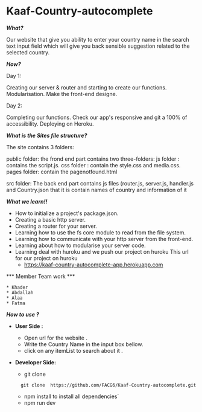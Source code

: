 # Kaaf-Country-autocomplete

***What?***

Our website that give you ability to enter your country name in the search text input field which will give you back sensible suggestion related to the selected country.

***How?***

Day 1:

Creating our server & router and starting to create our functions.
Modularisation.
Make the front-end designe.

Day 2:

Completing our functions.
Check our app's responsive and git a 100% of accessibility.
Deploying on Heroku.

***What is the Sites file structure?***

The site contains 3 folders:

public folder:
the frond end part contains two three-folders:
js folder : contains the script.js.
css folder : contain the style.css and media.css.
pages folder: contain the pagenotfound.html

src folder: The back end part contains js files (router.js, server.js, handler.js and Country.json that it is contain names of country and information of it 

***What we learn!!***

   * How to initialize a project's package.json.
   * Creating a basic http server.
   * Creating a router for your server.
   * Learning how to use the fs core module to read from the file system.
   * Learning how to communicate with your http server from the front-end.
   * Learning about how to modularise your server code.
   * Learning deal with huroku and we push our project on huroku
   This url for our project on huroku
     * https://kaaf-country-autocomplete-app.herokuapp.com

*** Member Team work ***

    * Khader
    * Abdallah 
    * Alaa 
    * Fatma 


***How to use ?***

 * **User Side :**

    * Open url for the website .
    * Write the Country Name in the input box bellow.
    * click on any itemList to search about it .
   
 * **Developer Side:**
     
    * git clone
    ```
      git clone  https://github.com/FACG6/Kaaf-Country-autocomplete.git
    ```
    * npm install to install all dependencies`
    * npm run dev
